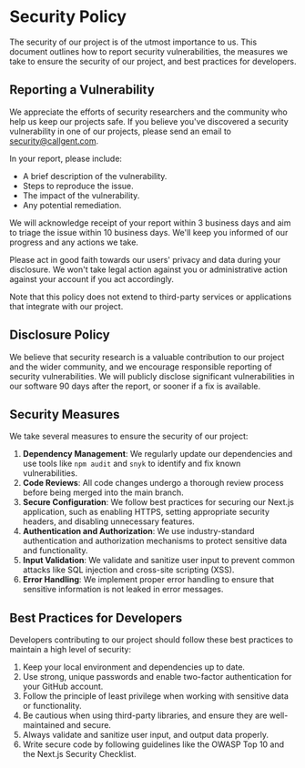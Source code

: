 # Security Policy

The security of our project is of the utmost importance to us. This document outlines how to report security vulnerabilities, the measures we take to ensure the security of our project, and best practices for developers.

## Reporting a Vulnerability

We appreciate the efforts of security researchers and the community who help us keep our projects safe. If you believe you've discovered a security vulnerability in one of our projects, please send an email to security@callgent.com.

In your report, please include:

- A brief description of the vulnerability.
- Steps to reproduce the issue.
- The impact of the vulnerability.
- Any potential remediation.

We will acknowledge receipt of your report within 3 business days and aim to triage the issue within 10 business days. We'll keep you informed of our progress and any actions we take.

Please act in good faith towards our users' privacy and data during your disclosure. We won't take legal action against you or administrative action against your account if you act accordingly.

Note that this policy does not extend to third-party services or applications that integrate with our project.

## Disclosure Policy

We believe that security research is a valuable contribution to our project and the wider community, and we encourage responsible reporting of security vulnerabilities. We will publicly disclose significant vulnerabilities in our software 90 days after the report, or sooner if a fix is available.

## Security Measures

We take several measures to ensure the security of our project:

1. **Dependency Management**: We regularly update our dependencies and use tools like `npm audit` and `snyk` to identify and fix known vulnerabilities.
2. **Code Reviews**: All code changes undergo a thorough review process before being merged into the main branch.
3. **Secure Configuration**: We follow best practices for securing our Next.js application, such as enabling HTTPS, setting appropriate security headers, and disabling unnecessary features.
4. **Authentication and Authorization**: We use industry-standard authentication and authorization mechanisms to protect sensitive data and functionality.
5. **Input Validation**: We validate and sanitize user input to prevent common attacks like SQL injection and cross-site scripting (XSS).
6. **Error Handling**: We implement proper error handling to ensure that sensitive information is not leaked in error messages.

## Best Practices for Developers

Developers contributing to our project should follow these best practices to maintain a high level of security:

1. Keep your local environment and dependencies up to date.
2. Use strong, unique passwords and enable two-factor authentication for your GitHub account.
3. Follow the principle of least privilege when working with sensitive data or functionality.
4. Be cautious when using third-party libraries, and ensure they are well-maintained and secure.
5. Always validate and sanitize user input, and output data properly.
6. Write secure code by following guidelines like the OWASP Top 10 and the Next.js Security Checklist.

